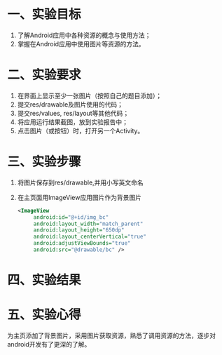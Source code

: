 # 一、实验目标
1. 了解Android应用中各种资源的概念与使用方法；
2. 掌握在Android应用中使用图片等资源的方法。

# 二、实验要求
1. 在界面上显示至少一张图片（按照自己的题目添加）；
2. 提交res/drawable及图片使用的代码；
3. 提交res/values, res/layout等其他代码；
4. 将应用运行结果截图，放到实验报告中；
5. 点击图片（或按钮）时，打开另一个Activity。

# 三、实验步骤
1. 将图片保存到res/drawable,并用小写英文命名

2. 在主页面用ImageView应用图片作为背景图片

   ```xml
   <ImageView
        android:id="@+id/img_bc"
        android:layout_width="match_parent"
        android:layout_height="650dp"
        android:layout_centerVertical="true"
        android:adjustViewBounds="true"
        android:src="@drawable/bc" />
   ```

# 四、实验结果

# 五、实验心得
为主页添加了背景图片，采用图片获取资源，熟悉了调用资源的方法，逐步对android开发有了更深的了解。
